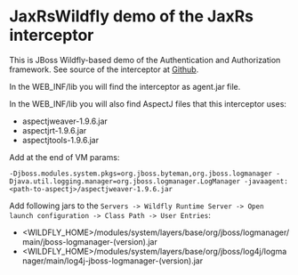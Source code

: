 # JaxRsWildfly demo of the JaxRs interceptor

This is JBoss Wildfly-based demo of the Authentication and Authorization framework.
See source of the interceptor at [Github](https://github.com/milanvidakovic/JaxRsInterceptor).

In the WEB_INF/lib you will find the interceptor as agent.jar file.

In the WEB_INF/lib you will also find AspectJ files that this interceptor uses:
* aspectjweaver-1.9.6.jar
* aspectjrt-1.9.6.jar
* aspectjtools-1.9.6.jar

Add at the end of VM params: 

```
-Djboss.modules.system.pkgs=org.jboss.byteman,org.jboss.logmanager -Djava.util.logging.manager=org.jboss.logmanager.LogManager -javaagent:<path-to-aspectj>/aspectjweaver-1.9.6.jar
```

Add following jars to the `Servers -> Wildfly Runtime Server -> Open launch configuration -> Class Path -> User Entries`:
* <WILDFLY_HOME>/modules/system/layers/base/org/jboss/logmanager/main/jboss-logmanager-(version).jar
* <WILDFLY_HOME>/modules/system/layers/base/org/jboss/log4j/logmanager/main/log4j-jboss-logmanager-(version).jar    

